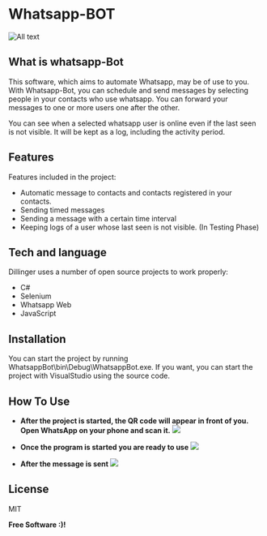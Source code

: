 # Whatsapp-BOT
![All text](https://media.giphy.com/media/vFKqnCdLPNOKc/giphy.gif)

## What is whatsapp-Bot

This software, which aims to automate Whatsapp, may be of use to you. With Whatsapp-Bot, you can schedule and send messages by selecting people in your contacts who use whatsapp. You can forward your messages to one or more users one after the other.

You can see when a selected whatsapp user is online even if the last seen is not visible. It will be kept as a log, including the activity period.


## Features

Features included in the project:
- Automatic message to contacts and contacts registered in your contacts.
- Sending timed messages
- Sending a message with a certain time interval
- Keeping logs of a user whose last seen is not visible. (In Testing Phase)

## Tech and language

Dillinger uses a number of open source projects to work properly:

-  C#
- Selenium
- Whatsapp Web
- JavaScript

## Installation

You can start the project by running WhatsappBot\bin\Debug\WhatsappBot.exe. 
If you want, you can start the project with VisualStudio using the source code.

## How To Use
- **After the project is started, the QR code will appear in front of you. Open WhatsApp on your phone and scan it.**
![](https://i.ibb.co/fkQPXNY/Screenshot-3.png)

-  **Once the program is started you are ready to use**
![](https://i.ibb.co/6BvrCCh/Screenshot-1.png)

- **After the message is sent**
![](https://i.ibb.co/87GcSQL/Screenshot-2.png)

## License

MIT

**Free Software :)!**
